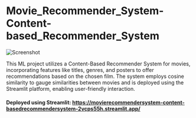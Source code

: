# Movie_Recommender_System-Content-based_Recommender_System
 
![Screenshot](https://github.com/Michs224/Movie_Recommender_System-Content-based_Recommender_System/assets/128117104/9f1ea96d-c900-4de7-ad49-4e84a11a7cae)

This ML project utilizes a Content-Based Recommender System for movies, incorporating features like titles, genres, and posters to offer recommendations based on the chosen film. The system employs cosine similarity to gauge similarities between movies and is deployed using the Streamlit platform, enabling user-friendly interaction.

#### Deployed using Streamlit: https://movierecommendersystem-content-basedrecommendersystem-2vcps55h.streamlit.app/
